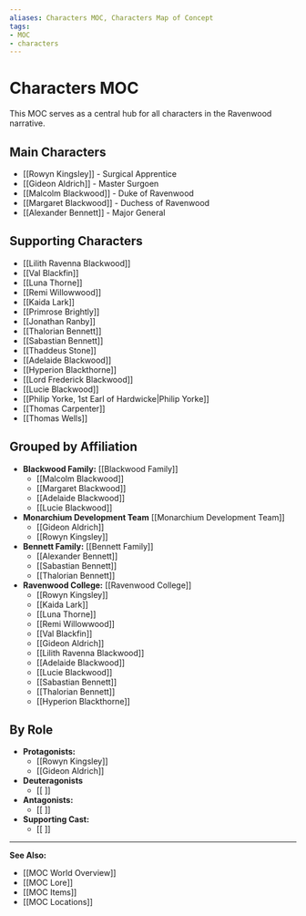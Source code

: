 ```yaml
---
aliases: Characters MOC, Characters Map of Concept
tags:
- MOC
- characters
---
```


# Characters MOC

This MOC serves as a central hub for all characters in the Ravenwood narrative.

## Main Characters

- [[Rowyn Kingsley]] - Surgical Apprentice
- [[Gideon Aldrich]] - Master Surgoen
- [[Malcolm Blackwood]] - Duke of Ravenwood
- [[Margaret Blackwood]] - Duchess of Ravenwood
- [[Alexander Bennett]] - Major General

## Supporting Characters

- [[Lilith Ravenna Blackwood]]
- [[Val Blackfin]]
- [[Luna Thorne]]
- [[Remi Willowwood]]
- [[Kaida Lark]]
- [[Primrose Brightly]]
- [[Jonathan Ranby]]
- [[Thalorian Bennett]]
- [[Sabastian Bennett]]
- [[Thaddeus Stone]]
- [[Adelaide Blackwood]]
- [[Hyperion Blackthorne]]
- [[Lord Frederick Blackwood]]
- [[Lucie Blackwood]]
- [[Philip Yorke, 1st Earl of Hardwicke|Philip Yorke]]
- [[Thomas Carpenter]]
- [[Thomas Wells]]

## Grouped by Affiliation

- **Blackwood Family:** [[Blackwood Family]]
    - [[Malcolm Blackwood]]
    - [[Margaret Blackwood]]
    - [[Adelaide Blackwood]]
    - [[Lucie Blackwood]]
- **Monarchium Development Team** [[Monarchium Development Team]]
	- [[Gideon Aldrich]]
	- [[Rowyn Kingsley]]
- **Bennett Family:** [[Bennett Family]]
	- [[Alexander Bennett]]
	- [[Sabastian Bennett]]
	- [[Thalorian Bennett]]
- **Ravenwood College:** [[Ravenwood College]]
	- [[Rowyn Kingsley]]
	- [[Kaida Lark]]
	- [[Luna Thorne]]
	- [[Remi Willowwood]]
	- [[Val Blackfin]]
	- [[Gideon Aldrich]]
	- [[Lilith Ravenna Blackwood]]
	- [[Adelaide Blackwood]]
	- [[Lucie Blackwood]]
	- [[Sabastian Bennett]]
	- [[Thalorian Bennett]]
	- [[Hyperion Blackthorne]]

## By Role

- **Protagonists:** 
	- [[Rowyn Kingsley]]
	- [[Gideon Aldrich]]
- **Deuteragonists**
	- [[ ]]
- **Antagonists:** 
	- [[ ]]
- **Supporting Cast:** 
	- [[ ]]

---
**See Also:**
- [[MOC World Overview]]
- [[MOC Lore]]
- [[MOC Items]]
- [[MOC Locations]]